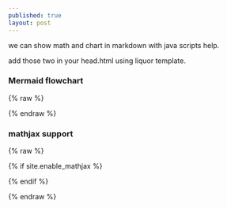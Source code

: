 ```yaml
---
published: true
layout: post
---
```

we can show math and chart in markdown with java scripts help.

add those two in your head.html using liquor template. 


### Mermaid flowchart

{% raw %}

<script src="//cdn.rawgit.com/knsv/mermaid/master/dist/mermaid.min.js"></script>
<link rel="stylesheet" href="//cdn.rawgit.com/knsv/mermaid/master/dist/mermaid.css">
<script>mermaid.initialize({startOnLoad:true});</script>

{% endraw %}


### mathjax support 


{% raw %}

   <!-- MathJax -->
   {% if site.enable_mathjax %}
   <script type="text/javascript" src="//cdn.mathjax.org/mathjax/latest/MathJax.js?config=TeX-AMS-MML_HTMLorMML">
   </script>
   {% endif %}

{% endraw %}